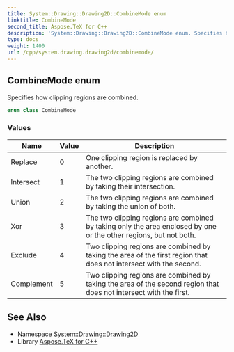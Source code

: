 ```yaml
---
title: System::Drawing::Drawing2D::CombineMode enum
linktitle: CombineMode
second_title: Aspose.TeX for C++
description: 'System::Drawing::Drawing2D::CombineMode enum. Specifies how clipping regions are combined in C++.'
type: docs
weight: 1400
url: /cpp/system.drawing.drawing2d/combinemode/
---
```

## CombineMode enum


Specifies how clipping regions are combined.

```cpp
enum class CombineMode
```

### Values

| Name | Value | Description |
| --- | --- | --- |
| Replace | 0 | One clipping region is replaced by another. |
| Intersect | 1 | The two clipping regions are combined by taking their intersection. |
| Union | 2 | The two clipping regions are combined by taking the union of both. |
| Xor | 3 | The two clipping regions are combined by taking only the area enclosed by one or the other regions, but not both. |
| Exclude | 4 | Two clipping regions are combined by taking the area of the first region that does not intersect with the second. |
| Complement | 5 | Two clipping regions are combined by taking the area of the second region that does not intersect with the first. |

## See Also

* Namespace [System::Drawing::Drawing2D](../)
* Library [Aspose.TeX for C++](../../)
